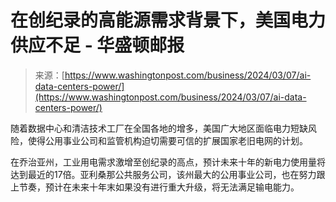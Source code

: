 <!--yml

category: 未分类

date: 2024-05-27 14:42:14

-->

# 在创纪录的高能源需求背景下，美国电力供应不足 - 华盛顿邮报

> 来源：[https://www.washingtonpost.com/business/2024/03/07/ai-data-centers-power/](https://www.washingtonpost.com/business/2024/03/07/ai-data-centers-power/)

随着数据中心和清洁技术工厂在全国各地的增多，美国广大地区面临电力短缺风险，使得公用事业公司和监管机构迫切需要可信的扩展国家老旧电网的计划。

在乔治亚州，工业用电需求激增至创纪录的高点，预计未来十年的新电力使用量将达到最近的17倍。亚利桑那公共服务公司，该州最大的公用事业公司，也在努力跟上节奏，预计在未来十年末如果没有进行重大升级，将无法满足输电能力。

